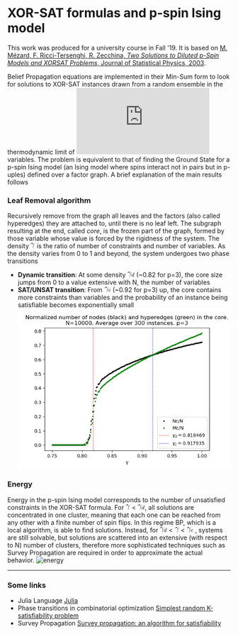 # XOR-SAT formulas and p-spin Ising model
This work was produced for a university course in Fall '19. 
It is based on [M. Mézard, F. Ricci-Tersenghi, R. Zecchina, *Two Solutions to Diluted p-Spin Models
and XORSAT Problems*, Journal of Statistical Physics, 2003](http://chimera.roma1.infn.it/FEDERICO/Publications_files/2003_JSP_111_505.pdf).

Belief Propagation equations are implemented in their Min-Sum form to look for solutions to XOR-SAT instances drawn from a random ensemble in the thermodynamic limit of ![Ninf](https://latex.codecogs.com/gif.latex?N%5Crightarrow%20%5Cinfty) variables. 
The problem is equivalent to that of finding the Ground State for a p-spin Ising model (an Ising model where spins interact not in pairs but in p-uples) defined over a factor graph.
A brief explanation of the main results follows
### Leaf Removal algorithm
 Recursively remove from the graph all leaves and the factors (also called hyperedges) they are attached to, until there is no leaf left. The subgraph resulting at the end, called *core*, is the frozen part of the graph, formed by those variable whose value is forced by the rigidness of the system.
 The density ![gamma](https://github.com/stecrotti/xorsat/blob/master/latex/gamma.gif?raw=true) is the ratio of number of constraints and number of variables. As the density varies from 0 to 1 and beyond, the system undergoes two phase transitions
 - **Dynamic transition**: At some density ![gammad](https://github.com/stecrotti/xorsat/blob/master/latex/gammad.gif?raw=true) (~0.82 for p=3), the core size jumps from 0 to a value extensive with N, the number of variables 
 - **SAT/UNSAT transition**: From ![gammac](https://github.com/stecrotti/xorsat/blob/master/latex/gammac.gif?raw=true) (~0.92 for p=3) up,  the core contains more constraints than variables and the probability of an instance being satisfiable becomes exponentially small ![core](https://github.com/stecrotti/xorsat/blob/master/images/core.png?raw=true "Core")
 
 ### Energy
 Energy in the p-spin Ising model corresponds to the number of unsatisfied constraints in the XOR-SAT formula. For ![gamma](https://github.com/stecrotti/xorsat/blob/master/latex/gamma.gif?raw=true)  < ![gammad](https://github.com/stecrotti/xorsat/blob/master/latex/gammad.gif?raw=true), all solutions are concentrated in one cluster, meaning that each one can be reached from any other with a finite number of spin flips. In this regime BP, which is a local algorithm, is able to find solutions. Instead, for ![gammad](https://github.com/stecrotti/xorsat/blob/master/latex/gammad.gif?raw=true) < ![gamma](https://github.com/stecrotti/xorsat/blob/master/latex/gamma.gif?raw=true) < ![gammac](https://github.com/stecrotti/xorsat/blob/master/latex/gammac.gif?raw=true) , systems are still solvable, but solutions are scattered into an extensive (with respect to N) number of clusters, therefore more sophisticated techniques such as Survey Propagation are required in order
to approximate the actual behavior.
![energy](https://github.com/stecrotti/xorsat/blob/master/images/energyo.png?raw=true  "Energy")
 
 ------------
 ### Some links
 - Julia Language [Julia](https://julialang.org/)
- Phase transitions in combinatorial optimization [Simplest random K-satisfiability problem](https://arxiv.org/abs/cond-mat/0011181)
- Survey Propagation [Survey propagation: an algorithm for satisfiability](https://arxiv.org/abs/cs/0212002)


 
 

  
 


<!--stackedit_data:
eyJoaXN0b3J5IjpbLTU0ODU0Njk1OSwxNjEyNzU5MjY5LC0xMT
cxODAzMzY1LC0zNTQ3MDE4ODgsMTM4ODcyMDIyMSw5Njc4MTg1
MDAsLTE4MjAyNDIxODIsMTIwMzIxOTI0MywtOTgyMDY5NDkwLD
QzNjkyOTI2MiwtNTE3MTA2MzYsLTExMzU1NjcyMzUsLTgxNzQ3
MzQ5NSwxNDUzNzU1OTI0LDE1NDMzMzE2MTQsMjEyMjcwNzk3NC
wtMTI3MDMyMTEyOSwtMTkyMzc2MTk2MCwyNzA0Mzk2MzgsLTQ4
NDg2MTEzOV19
-->